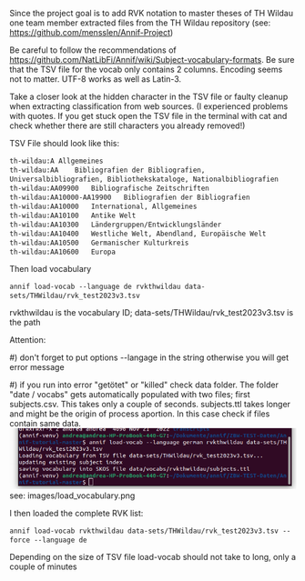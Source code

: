 Since the project goal is to add RVK notation to master theses of TH Wildau one team member extracted files from the TH Wildau repository (see: https://github.com/mensslen/Annif-Project)

Be careful to follow the recommendations of https://github.com/NatLibFi/Annif/wiki/Subject-vocabulary-formats. Be sure that the TSV file for the vocab only contains 2 columns.
Encoding seems not to matter. UTF-8 works as well as Latin-3.

Take a closer look at the hidden character in the TSV file or faulty cleanup when extracting classification from web sources. (I experienced problems with quotes. If you get stuck open the TSV file in the terminal with cat and check whether there are still characters you already removed!)

TSV File should look like this:
```
th-wildau:A	Allgemeines
th-wildau:AA	Bibliografien der Bibliografien, Universalbibliografien, Bibliothekskataloge, Nationalbibliografien
th-wildau:AA09900	Bibliografische Zeitschriften
th-wildau:AA10000-AA19900	Bibliografien der Bibliografien
th-wildau:AA10000	International, Allgemeines
th-wildau:AA10100	Antike Welt
th-wildau:AA10300	Ländergruppen/Entwicklungsländer
th-wildau:AA10400	Westliche Welt, Abendland, Europäische Welt
th-wildau:AA10500	Germanischer Kulturkreis
th-wildau:AA10600	Europa
```
Then load vocabulary 
```
annif load-vocab --language de rvkthwildau data-sets/THWildau/rvk_test2023v3.tsv
```
rvkthwildau is the vocabulary ID; data-sets/THWildau/rvk_test2023v3.tsv is the path

Attention: 

#) don't forget to put options --langage in the string otherwise you will get error message

#) if you run into error "getötet" or "killed" check data folder. The folder "date / vocabs" gets automatically populated with two files; first subjects.csv. This takes only a couple of seconds. subjects.ttl takes longer and might be the origin of process aportion. In this case check if files contain same data.
![Alt](https://github.com/AndreaBrand/Annif_BIM2022/blob/main/images/load_vocabulary.png)
see: images/load_vocabulary.png

I then loaded the complete RVK list:
```
annif load-vocab rvkthwildau data-sets/THWildau/rvk_test2023v3.tsv --force --language de
```

Depending on the size of TSV file load-vocab should not take to long, only a couple of minutes
